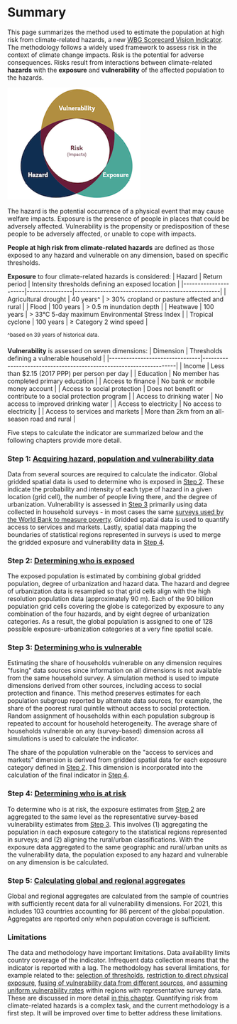 # Summary

This page summarizes the method used to estimate the population at high risk from climate-related hazards, a new [WBG Scorecard Vision Indicator](https://scorecard.worldbank.org/en/scorecard/our-vision#planet). The methodology follows a widely used framework to assess risk in the context of climate change impacts. Risk is the potential for adverse consequences. Risks result from interactions between climate-related **hazards** with the **exposure** and **vulnerability** of the affected population to the hazards. 

![Framework](images/framework.png)

The hazard is the potential occurrence of a physical event that may cause welfare impacts. Exposure is the presence of people in places that could be adversely affected. Vulnerability is the propensity or predisposition of these people to be adversely affected, or unable to cope with impacts. 

**People at high risk from climate-related hazards** are defined as those exposed to any hazard and vulnerable on any dimension, based on specific thresholds. 

**Exposure** to four climate-related hazards is considered: 
| Hazard               | Return period  | Intensity thresholds defining an exposed location |
|----------------------|----------------|---------------------------------------------------|
| Agricultural drought | 40 years^      | > 30% cropland or pasture affected and rural  |
| Flood                | 100 years      | > 0.5 m inundation depth                          |
| Heatwave             | 100 years      | > 33°C 5-day maximum Environmental Stress Index   |
| Tropical cyclone     | 100 years      | ≥ Category 2 wind speed                           |

<sup>^based on 39 years of historical data.</sup>

**Vulnerability** is assessed on seven dimensions:
| Dimension                      | Thresholds defining a vulnerable household                         |
|--------------------------------|--------------------------------------------------------------------|
| Income                         | Less than $2.15 (2017 PPP) per person per day                      |
| Education                      | No member has completed primary education                          |
| Access to finance              | No bank or mobile money account                                    |
| Access to social protection    | Does not benefit or contribute to a social protection program     |
| Access to drinking water       | No access to improved drinking water                               |
| Access to electricity          | No access to electricity                                           |
| Access to services and markets | More than 2km from an all-season road and rural                    |

Five steps to calculate the indicator are summarized below and the following chapters provide more detail.

### Step 1: [Acquiring hazard, population and vulnerability data](1_data)

Data from several sources are required to calculate the indicator. Global gridded spatial data is used to determine who is exposed in [Step 2](2_exposure). These indicate the probability and intensity of each type of hazard in a given location (grid cell), the number of people living there, and the degree of urbanization. Vulnerability is assessed in [Step 3](3_vulnerability) primarily using data collected in household surveys - in most cases the same [surveys used by the World Bank to measure poverty](https://datanalytics.worldbank.org/PIP-Methodology/acquiring.html#selection). Gridded spatial data is used to quantify access to services and markets. Lastly, spatial data mapping the boundaries of statistical regions represented in surveys is used to merge the gridded exposure and vulnerability data in [Step 4](4_risk).

### Step 2: [Determining who is exposed](2_exposure)

The exposed population is estimated by combining global gridded population, degree of urbanization and hazard data. The hazard and degree of urbanization data is resampled so that grid cells align with the high resolution population data (approximately 90 m). Each of the 90 billion population grid cells covering the globe is categorized by exposure to any combination of the four hazards, and by eight degree of urbanization categories. As a result, the global population is assigned to one of 128 possible exposure-urbanization categories at a very fine spatial scale. 

### Step 3: [Determining who is vulnerable](3_vulnerability)

Estimating the share of households vulnerable on any dimension requires "fusing" data sources since information on all dimensions is not available from the same household survey. A simulation method is used to impute dimensions derived from other sources, including access to social protection and finance. This method preserves estimates for each population subgroup reported by alternate data sources, for example, the share of the poorest rural quintile without access to social protection. Random assignment of households within each population subgroup is repeated to account for household heterogeneity. The average share of households vulnerable on any (survey-based) dimension across all simulations is used to calculate the indicator. 

The share of the population vulnerable on the "access to services and markets" dimension is derived from gridded spatial data for each exposure category defined in [Step 2](2_exposure). This dimension is incorporated into the calculation of the final indicator in [Step 4](4_risk).

### Step 4: [Determining who is at risk](4_risk)
To determine who is at risk, the exposure estimates from [Step 2](2_exposure) are aggregated to the same level as the representative survey-based vulnerability estimates from [Step 3](3_vulnerability). This involves (1) aggregating the population in each exposure category to the statistical regions represented in surveys; and (2) aligning the rural/urban classifications. With the exposure data aggregated to the same geographic and rural/urban units as the vulnerability data, the population exposed to any hazard and vulnerable on any dimension is be calculated.

### Step 5: [Calculating global and regional aggregates](5_aggregates)
Global and regional aggregates are calculated from the sample of countries with sufficiently recent data for all vulnerability dimensions. For 2021, this includes 103 countries accounting for 86 percent of the global population. Aggregates are reported only when population coverage is sufficient.


### Limitations
The data and methodology have important limitations. Data availability limits country coverage of the indicator. Infrequent data collection means that the indicator is reported with a lag. The methodology has several limitations, for example related to the: [selection of thresholds](), [restriction to direct physical exposure](), [fusing of vulnerability data from different sources](), and [assuming uniform vulnerability rates]() within regions with representative survey data. These are discussed in more detail [in this chapter](limitations). Quantifying risk from climate-related hazards is a complex task, and the current methodology is a first step. It will be improved over time to better address these limitations.
